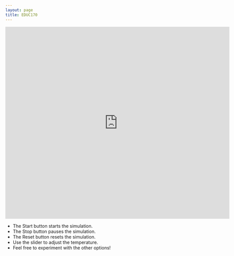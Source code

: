 ```yaml
---
layout: page
title: EDUC170
---
```


<iframe width="700px" height="600px" frameborder="no" scrolling="no" allowfullscreen="true" webkitallowfullscreen="true" mozallowfullscreen="true" src="https://lab.concord.org/embeddable.html#interactives/sam/phase-change/states-and-temp.json"></iframe>

* The Start button starts the simulation. 
* The Stop button pauses the simulation.
* The Reset button resets the simulation.
* Use the slider to adjust the temperature.
* Feel free to experiment with the other options!